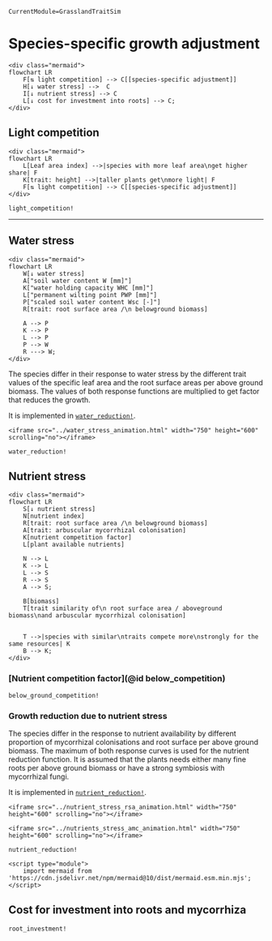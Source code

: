 ```@meta
CurrentModule=GrasslandTraitSim
```

# Species-specific growth adjustment

```@raw html
<div class="mermaid">
flowchart LR
    F[⇅ light competition] --> C[[species-specific adjustment]]
    H[↓ water stress] -->  C
    I[↓ nutrient stress] --> C
    L[↓ cost for investment into roots] --> C;
</div>
```

## Light competition

```@raw html
<div class="mermaid">
flowchart LR
    L[Leaf area index] -->|species with more leaf area\nget higher share| F
    K[trait: height] -->|taller plants get\nmore light| F
    F[⇅ light competition] --> C[[species-specific adjustment]]
</div>
```

```@docs	
light_competition!
```

----
## Water stress

```@raw html
<div class="mermaid">
flowchart LR
    W[↓ water stress] 
    A["soil water content W [mm]"]
    K["water holding capacity WHC [mm]"]
    L["permanent wilting point PWP [mm]"]
    P["scaled soil water content Wsc [-]"]
    R[trait: root surface area /\n belowground biomass]

    A --> P
    K --> P
    L --> P
    P --> W
    R ---> W;
</div>
```

The species differ in their response to water stress by the different trait values of the specific leaf area and the root surface areas per above ground biomass. The values of both response functions are multiplied to get factor that reduces the growth. 

It is implemented in [`water_reduction!`](@ref).

```@raw html
<iframe src="../water_stress_animation.html" width="750" height="600" scrolling="no"></iframe> 
```

```@docs
water_reduction!
```

## Nutrient stress

```@raw html
<div class="mermaid">
flowchart LR
    S[↓ nutrient stress] 
    N[nutrient index]
    R[trait: root surface area /\n belowground biomass]
    A[trait: arbuscular mycorrhizal colonisation]
    K[nutrient competition factor]
    L[plant available nutrients]

    N --> L
    K --> L
    L --> S
    R --> S
    A --> S;

    B[biomass] 
    T[trait similarity of\n root surface area / aboveground biomass\nand arbuscular mycorrhizal colonisation]


    T -->|species with similar\ntraits compete more\nstrongly for the same resources| K
    B --> K;
</div>
```

### [Nutrient competition factor](@id below_competition)

```@docs
below_ground_competition!
```

### Growth reduction due to nutrient stress
The species differ in the response to nutrient availability by different proportion of mycorrhizal colonisations and root surface per above ground biomass. The maximum of both response curves is used for the nutrient reduction function. It is assumed that the plants needs either many fine roots per above ground biomass or have a strong symbiosis with mycorrhizal fungi. 

It is implemented in [`nutrient_reduction!`](@ref).


```@raw html
<iframe src="../nutrient_stress_rsa_animation.html" width="750" height="600" scrolling="no"></iframe> 
```

```@raw html
<iframe src="../nutrients_stress_amc_animation.html" width="750" height="600" scrolling="no"></iframe> 
```

```@docs
nutrient_reduction!
```

```@raw html
<script type="module">
    import mermaid from 'https://cdn.jsdelivr.net/npm/mermaid@10/dist/mermaid.esm.min.mjs';
</script> 
```

## Cost for investment into roots and mycorrhiza

```@docs	
root_investment!
```
